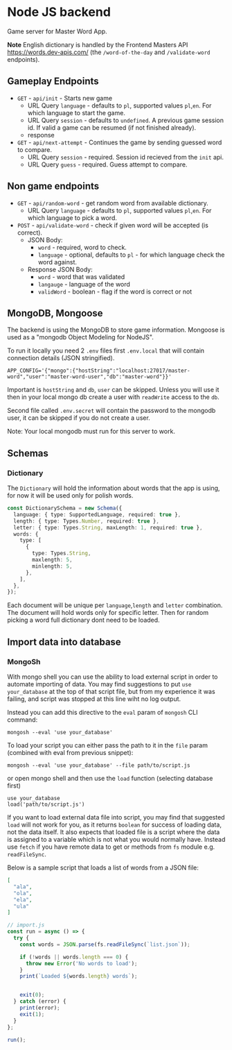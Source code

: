 # Node JS backend

Game server for Master Word App.

**Note** English dictionary is handled by the Frontend Masters API https://words.dev-apis.com/ (the `/word-of-the-day` and `/validate-word` endpoints).

## Gameplay Endpoints

- `GET` - `api/init` - Starts new game
  - URL Query `language` - defaults to `pl`, supported values `pl`,`en`. For which language to start the game.
  - URL Query `session` - defaults to `undefined`. A previous game session id. If valid a game can be resumed (if not finished already).
  - response
- `GET` - `api/next-attempt` - Continues the game by sending guessed word to compare.
  - URL Query `session` - required. Session id recieved from the `init` api.
  - URL Query `guess` - required. Guess attempt to compare.

## Non game endpoints

- `GET` - `api/random-word` - get random word from available dictionary.
  - URL Query `language` - defaults to `pl`, supported values `pl`,`en`. For which language to pick a word.
- `POST` - `api/validate-word` - check if given word will be accepted (is correct).
  - JSON Body:
    - `word` - required, word to check.
    - `language` - optional, defaults to `pl` - for which language check the word against.
  - Response JSON Body:
    - `word` - word that was validated
    - `langauge` - language of the word
    - `validWord` - boolean - flag if the word is correct or not

## MongoDB, Mongoose

The backend is using the MongoDB to store game information. Mongoose is used as a "mongodb Object Modeling for NodeJS".

To run it locally you need 2 `.env` files first `.env.local` that will contain connection details (JSON stringified).

```shell script
APP_CONFIG='{"mongo":{"hostString":"localhost:27017/master-word","user":"master-word-user","db":"master-word"}}'
```

Important is `hostString` and `db`, `user` can be skipped. Unless you will use it then in your local mongo db create a user with `readWrite` access to the `db`.

Second file called `.env.secret` will contain the password to the mongodb user, it can be skipped if you do not create a user.

Note: Your local mongodb must run for this server to work.

## Schemas

### Dictionary

The `Dictionary` will hold the information about words that the app is using, for now it will be used only for polish words.

```TypeScript
const DictionarySchema = new Schema({
  language: { type: SupportedLanguage, required: true },
  length: { type: Types.Number, required: true },
  letter: { type: Types.String, maxLength: 1, required: true },
  words: {
    type: [
      {
        type: Types.String,
        maxlength: 5,
        minlength: 5,
      },
    ],
  },
});
```

Each document will be unique per `language`,`length` and `letter` combination. The document will hold words only for specific letter. Then for random picking a word full dictionary dont need to be loaded.

## Import data into database

### MongoSh

With mongo shell you can use the ability to load external script in order to automate importing of data. You may find suggestions to put `use your_database` at the top of that script file, but from my experience it was failing, and script was stopped at this line wiht no log output.

Instead you can add this directive to the `eval` param of `mongosh` CLI command:

```CLI
mongosh --eval 'use your_database'
```

To load your script you can either pass the path to it in the `file` param (combined with eval from previous snippet):

```CLI
mongosh --eval 'use your_database' --file path/to/script.js
```

or open mongo shell and then use the `load` function (selecting database first)

```JS
use your_database
load('path/to/script.js')
```

If you want to load external data file into script, you may find that suggested `load` will not work for you, as it returns `boolean` for success of loading data, not the data itself. It also expects that loaded file is a script where the data is assigned to a variable which is not what you would normally have. Instead use `fetch` if you have remote data to get or methods from `fs` module e.g. `readFileSync`.

Below is a sample script that loads a list of words from a JSON file:

```JSON
[
  "ala",
  "ola",
  "ela",
  "ula"
]
```

```JavaScript
// import.js
const run = async () => {
  try {
    const words = JSON.parse(fs.readFileSync(`list.json`));

    if (!words || words.length === 0) {
      throw new Error('No words to load');
    }
    print(`Loaded ${words.length} words`);


    exit(0);
  } catch (error) {
    print(error);
    exit(1);
  }
};

run();
```
